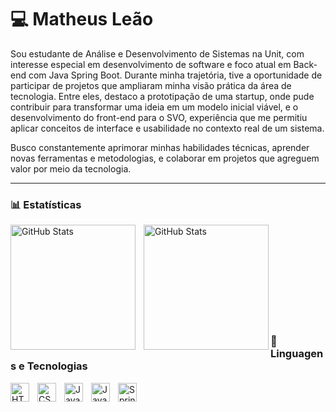 

# 💻 Matheus Leão

<p  align="left"> Sou estudante de Análise e Desenvolvimento de Sistemas na Unit, com interesse especial em desenvolvimento de software e foco atual em Back-end com Java Spring Boot. Durante minha trajetória, tive a oportunidade de participar de projetos que ampliaram minha visão prática da área de tecnologia. Entre eles, destaco a prototipação de uma startup, onde pude contribuir para transformar uma ideia em um modelo inicial viável, e o desenvolvimento do front-end para o SVO, experiência que me permitiu aplicar conceitos de interface e usabilidade no contexto real de um sistema.

Busco constantemente aprimorar minhas habilidades técnicas, aprender novas ferramentas e metodologias, e colaborar em projetos que agreguem valor por meio da tecnologia. </p>


---
### 📊 Estatísticas

<p align="left">
  <img 
    align="left" 
    alt="GitHub Stats" 
    height="200" 
    style="padding-right: 10px;" 
    src="https://github-readme-stats.vercel.app/api?username=MatheusLeaoLagunaz&show_icons=true&theme=tokyonight&include_all_commits=true&locale=pt-br" 
  />

<img 
      align="left" 
      alt="GitHub Stats" 
      height="200" 
      src="https://github-readme-stats.vercel.app/api/top-langs/?username=MatheusLeaoLagunaz&theme=tokyonight&layout=compact&custom_title=Tecnologias&langs_count=9" 
  />


</p>

<br/>
<br/>
<br/>
<br/>
<br/>
<br/>
<br/>
<br/>
<br/>

### 🤖 Linguagens e Tecnologias

<img 
    align="left" 
    alt="HTML"
    title="HTML" 
    width="30px" 
    style="padding-right: 10px;" 
    src="https://cdn.jsdelivr.net/gh/devicons/devicon@latest/icons/html5/html5-original.svg" 
/>
<img 
    align="left" 
    alt="CSS" 
    title="CSS"
    width="30px" 
    style="padding-right: 10px;" 
    src="https://cdn.jsdelivr.net/gh/devicons/devicon@latest/icons/css3/css3-original.svg" 
/>
<img 
    align="left" 
    alt="JavaScript" 
    title="JavaScript"
    width="30px" 
    style="padding-right: 10px;" 
    src="https://cdn.jsdelivr.net/gh/devicons/devicon@latest/icons/javascript/javascript-original.svg" 
/>

<img 
    align="left" 
    alt="Java" 
    title="Java"
    width="30px" 
    style="padding-right: 10px;" 
    src="https://cdn.jsdelivr.net/gh/devicons/devicon@latest/icons/java/java-plain.svg" 
/>

<img 
    align="left" 
    alt="Spring" 
    title="Spring"
    width="30px" 
    style="padding-right: 10px;" 
    src="https://cdn.jsdelivr.net/gh/devicons/devicon@latest/icons/spring/spring-original.svg" 
/>



